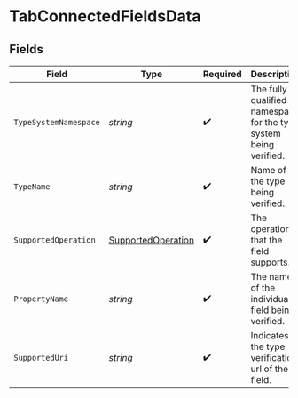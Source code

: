 # TabConnectedFieldsData


## Fields

| Field                                                               | Type                                                                | Required                                                            | Description                                                         |
| ------------------------------------------------------------------- | ------------------------------------------------------------------- | ------------------------------------------------------------------- | ------------------------------------------------------------------- |
| `TypeSystemNamespace`                                               | *string*                                                            | :heavy_check_mark:                                                  | The fully qualified namespace for the type system being verified.   |
| `TypeName`                                                          | *string*                                                            | :heavy_check_mark:                                                  | Name of the type being verified.                                    |
| `SupportedOperation`                                                | [SupportedOperation](../../Models/Components/SupportedOperation.md) | :heavy_check_mark:                                                  | The operation that the field supports.                              |
| `PropertyName`                                                      | *string*                                                            | :heavy_check_mark:                                                  | The name of the individual field being verified.                    |
| `SupportedUri`                                                      | *string*                                                            | :heavy_check_mark:                                                  | Indicates the type verification url of the field.                   |